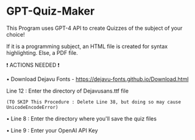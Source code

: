 # GPT-Quiz-Maker

This Program uses GPT-4 API to create Quizzes of the subject of your choice!

If it is a programming subject, an HTML file is created for syntax highlighting. Else, a PDF file.


❗ ACTIONS NEEDED ❗

 • Download Dejavu Fonts - https://dejavu-fonts.github.io/Download.html

   Line 12 : Enter the directory of Dejavusans.ttf file

	(TO SKIP This Procedure : Delete Line 38, but doing so may cause UnicodeEncodeError)

• Line 8 : Enter the directory where you'll save the quiz files

• Line 9 : Enter your OpenAI API Key

